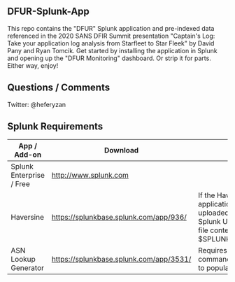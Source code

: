 <h2>DFUR-Splunk-App</h2>
This repo contains the "DFUR" Splunk application and pre-indexed data referenced in the 2020 SANS DFIR Summit presentation "Captain's Log: Take your application log analysis from Starfleet to Star Fleek" by David Pany and Ryan Tomcik. Get started by installing the application in Splunk and opening up the "DFUR Monitoring" dashboard. Or strip it for parts. Either way, enjoy!

<h2>Questions / Comments</h2>
Twitter: @heferyzan

<h2>Splunk Requirements</h2>
<table>
<thead>
<tr>
<th>App / Add-on</th>
<th>Download</th>
<th>Notes</th>
</tr>
</thead>
<tbody>
<tr>
<td>Splunk Enterprise / Free</td>
<td><a href="http://www.splunk.com" rel="nofollow">http://www.splunk.com</a></td>
<td></td>
</tr>
<tr>
<td>Haversine</td>
<td><a href="https://splunkbase.splunk.com/app/936/" rel="nofollow">https://splunkbase.splunk.com/app/936/</a></td>
<td>If the Haversine application can't be uploaded through the Splunk UI, then extract the file contents to $SPLUNK_HOME/etc/apps</td>  
</tr>
</tr>
<tr>
<td>ASN Lookup Generator</td>
<td><a href="https://splunkbase.splunk.com/app/3531/" rel="nofollow">https://splunkbase.splunk.com/app/3531/</a></td>
<td>Requires the asngen command to be executed to populate the asn lookup</td>
</tr>
